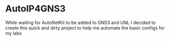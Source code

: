# AutoIP4GNS3
While waiting for AutoNetKit to be added to GNS3 and UNL I decided to create this quick and dirty project to help me automate the basic configs for my labs
